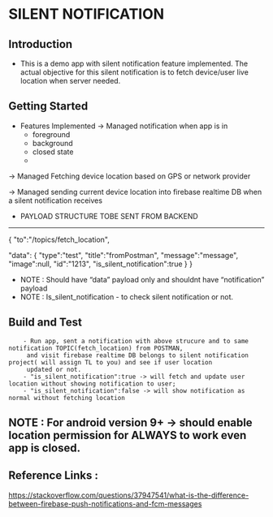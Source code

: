 # SILENT NOTIFICATION

## Introduction
* This is a demo app with silent notification feature implemented. The actual objective for this silent notification is 
 to fetch device/user live location when server needed.
  

## Getting Started
* Features Implemented
-> Managed notification when app is in
  - foreground
  - background
  - closed state
  - 
-> Managed Fetching device location based on GPS or network provider

-> Managed sending current device location into firebase realtime DB when a silent notification receives

* PAYLOAD STRUCTURE TOBE SENT FROM BACKEND
----------------------------------------
{
"to":"/topics/fetch_location",

"data": {
"type":"test",
"title":"fromPostman",
"message":"message",
"image":null,
"id":"1213",
"is_silent_notification":true
}
}
* NOTE : Should have “data” payload only and shouldnt have “notification” payload
* NOTE : Is_silent_notification - to check silent notification or not.

## Build and Test
        - Run app, sent a notification with above strucure and to same notification TOPIC(fetch_location) from POSTMAN,
         and visit firebase realtime DB belongs to silent notification project( will assign TL to you) and see if user location
         updated or not.
        - "is_silent_notification":true -> will fetch and update user location without showing notification to user;
        - "is_silent_notification":false -> will show notification as normal without fetching location

## NOTE : For android version 9+ -> should enable location permission for ALWAYS to work even app is closed.

## Reference Links :
https://stackoverflow.com/questions/37947541/what-is-the-difference-between-firebase-push-notifications-and-fcm-messages
